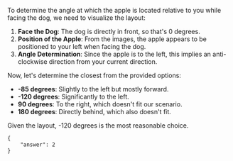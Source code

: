 To determine the angle at which the apple is located relative to you while facing the dog, we need to visualize the layout:

1. **Face the Dog**: The dog is directly in front, so that's 0 degrees.
2. **Position of the Apple**: From the images, the apple appears to be positioned to your left when facing the dog.
3. **Angle Determination**: Since the apple is to the left, this implies an anti-clockwise direction from your current direction.

Now, let's determine the closest from the provided options:
- **-85 degrees**: Slightly to the left but mostly forward.
- **-120 degrees**: Significantly to the left.
- **90 degrees**: To the right, which doesn't fit our scenario.
- **180 degrees**: Directly behind, which also doesn't fit.

Given the layout, -120 degrees is the most reasonable choice.

```
{
    "answer": 2
}
```